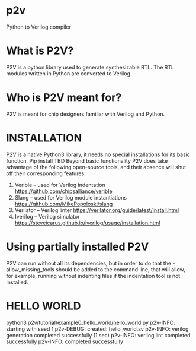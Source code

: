 # p2v
Python to Verilog compiler

# What is P2V?
P2V is a python library used to generate synthesizable RTL. The RTL modules written in Python are converted to Verilog.

# Who is P2V meant for?
P2V is meant for chip designers familiar with Verilog and Python.


# INSTALLATION
P2V is a native Python3 library, it needs no special installations for its basic function.
Pip install TBD
Beyond basic functionality P2V does take advantage of the following open-source tools, and their absence will shut off their corresponding features:
1.	Verible – used for Verilog indentation
https://github.com/chipsalliance/verible
2.	Slang – used for Verilog module instantiations
https://github.com/MikePopoloski/slang
3.	Verilator – Verilog linter
https://verilator.org/guide/latest/install.html
4.	Iverilog – Verilog simulator
https://steveicarus.github.io/iverilog/usage/installation.html

# Using partially installed P2V	
P2V can run without all its dependencies, but in order to do that the -allow_missing_tools should be added to the command line, that will allow, for example, running without indenting files if the indentation tool is not installed.


# HELLO WORLD
python3 p2v/tutorial/example0_hello_world/hello_world.py
p2v-INFO: starting with seed 1
p2v-DEBUG: created: hello_world.sv
p2v-INFO: verilog generation completed successfully (1 sec)
p2v-INFO: verilog lint completed successfully
p2v-INFO: completed successfully
